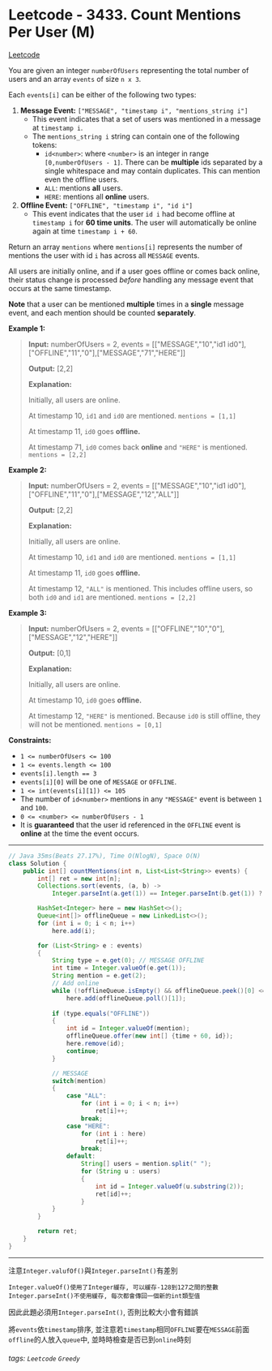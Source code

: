 # Leetcode - 3433. Count Mentions Per User (M)

[Leetcode](https://leetcode.com/problems/count-mentions-per-user/)

You are given an integer `numberOfUsers` representing the total number of users and an array `events` of size `n x 3`.

Each `events[i]` can be either of the following two types:

1.  **Message Event:** `["MESSAGE", "timestamp i", "mentions_string i"]`
    -   This event indicates that a set of users was mentioned in a message at `timestamp i`.
    -   The `mentions_string i` string can contain one of the following tokens:
        -   `id<number>`: where `<number>` is an integer in range `[0,numberOfUsers - 1]`. There can be **multiple** ids separated by a single whitespace and may contain duplicates. This can mention even the offline users.
        -   `ALL`: mentions **all** users.
        -   `HERE`: mentions all **online** users.
2.  **Offline Event:** `["OFFLINE", "timestamp i", "id i"]`
    -   This event indicates that the user `id i` had become offline at `timestamp i` for **60 time units**. The user will automatically be online again at time `timestamp i + 60`.

Return an array `mentions` where `mentions[i]` represents the number of mentions the user with id `i` has across all `MESSAGE` events.

All users are initially online, and if a user goes offline or comes back online, their status change is processed _before_ handling any message event that occurs at the same timestamp.

**Note** that a user can be mentioned **multiple** times in a **single** message event, and each mention should be counted **separately**.

**Example 1:**

> **Input:** numberOfUsers = 2, events = [["MESSAGE","10","id1 id0"],["OFFLINE","11","0"],["MESSAGE","71","HERE"]]
> 
> **Output:** [2,2]
> 
> **Explanation:**
> 
> Initially, all users are online.
> 
> At timestamp 10, `id1` and `id0` are mentioned. `mentions = [1,1]`
> 
> At timestamp 11, `id0` goes **offline.**
> 
> At timestamp 71, `id0` comes back **online** and `"HERE"` is mentioned. `mentions = [2,2]`

**Example 2:**

> **Input:** numberOfUsers = 2, events = [["MESSAGE","10","id1 id0"],["OFFLINE","11","0"],["MESSAGE","12","ALL"]]
> 
> **Output:** [2,2]
> 
> **Explanation:**
> 
> Initially, all users are online.
> 
> At timestamp 10, `id1` and `id0` are mentioned. `mentions = [1,1]`
> 
> At timestamp 11, `id0` goes **offline.**
> 
> At timestamp 12, `"ALL"` is mentioned. This includes offline users, so both `id0` and `id1` are mentioned. `mentions = [2,2]`

**Example 3:**

> **Input:** numberOfUsers = 2, events = [["OFFLINE","10","0"],["MESSAGE","12","HERE"]]
> 
> **Output:** [0,1]
> 
> **Explanation:**
> 
> Initially, all users are online.
> 
> At timestamp 10, `id0` goes **offline.**
> 
> At timestamp 12, `"HERE"` is mentioned. Because `id0` is still offline, they will not be mentioned. `mentions = [0,1]`

**Constraints:**

-   `1 <= numberOfUsers <= 100`
-   `1 <= events.length <= 100`
-   `events[i].length == 3`
-   `events[i][0]` will be one of `MESSAGE` or `OFFLINE`.
-   `1 <= int(events[i][1]) <= 105`
-   The number of `id<number>` mentions in any `"MESSAGE"` event is between `1` and `100`.
-   `0 <= <number> <= numberOfUsers - 1`
-   It is **guaranteed** that the user id referenced in the `OFFLINE` event is **online** at the time the event occurs.

---
```java
// Java 35ms(Beats 27.17%), Time O(NlogN), Space O(N)
class Solution {
    public int[] countMentions(int n, List<List<String>> events) {
        int[] ret = new int[n];
        Collections.sort(events, (a, b) -> 
            Integer.parseInt(a.get(1)) == Integer.parseInt(b.get(1)) ? b.get(0).compareTo(a.get(0)) : Integer.parseInt(a.get(1)) - Integer.parseInt(b.get(1)));

        HashSet<Integer> here = new HashSet<>();
        Queue<int[]> offlineQueue = new LinkedList<>();
        for (int i = 0; i < n; i++)
            here.add(i);

        for (List<String> e : events)
        {
            String type = e.get(0); // MESSAGE OFFLINE
            int time = Integer.valueOf(e.get(1));
            String mention = e.get(2);
            // Add online
            while (!offlineQueue.isEmpty() && offlineQueue.peek()[0] <= time)
                here.add(offlineQueue.poll()[1]);
            
            if (type.equals("OFFLINE"))
            {
                int id = Integer.valueOf(mention);
                offlineQueue.offer(new int[] {time + 60, id});
                here.remove(id);
                continue;
            }

            // MESSAGE
            switch(mention)
            {
                case "ALL":
                    for (int i = 0; i < n; i++)
                        ret[i]++;
                    break;
                case "HERE":
                    for (int i : here)
                        ret[i]++;
                    break;
                default:
                    String[] users = mention.split(" ");
                    for (String u : users)
                    {
                        int id = Integer.valueOf(u.substring(2));
                        ret[id]++;
                    }
            }
        }

        return ret;
    }
}
```
---

注意`Integer.valufOf()`與`Integer.parseInt()`有差別
```
Integer.valueOf()使用了Integer緩存, 可以緩存-128到127之間的整數
Integer.parseInt()不使用緩存, 每次都會傳回一個新的int類型值
```
因此此題必須用`Integer.parseInt()`, 否則比較大小會有錯誤


將`events`依`timestamp`排序, 並注意若`timestamp`相同`OFFLINE`要在`MESSAGE`前面
`offline`的人放入`queue`中, 並時時檢查是否已到`online`時刻



###### tags: `Leetcode` `Greedy`